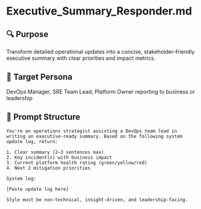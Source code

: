 # Executive_Summary_Responder.md

## 🔍 Purpose  
Transform detailed operational updates into a concise, stakeholder-friendly executive summary with clear priorities and impact metrics.

## 🎯 Target Persona  
DevOps Manager, SRE Team Lead, Platform Owner reporting to business or leadership

## 🧠 Prompt Structure

```plaintext
You're an operations strategist assisting a DevOps team lead in writing an executive-ready summary. Based on the following system update log, return:

1. Clear summary (2–3 sentences max)  
2. Key incident(s) with business impact  
3. Current platform health rating (green/yellow/red)  
4. Next 2 mitigation priorities

System log:

[Paste update log here]

Style must be non-technical, insight-driven, and leadership-facing.
